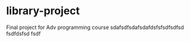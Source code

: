 # library-project
Final project for Adv programming course
sdafsdfsdafsdafdsfsfsdfsdfsd fsdfdsfsd fsdf

